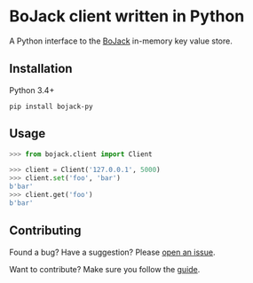 # BoJack client written in Python

A Python interface to the [BoJack](https://github.com/marceloboeira/bojack) in-memory key value store.

## Installation

Python 3.4+

```
pip install bojack-py
```

## Usage

```python
>>> from bojack.client import Client

>>> client = Client('127.0.0.1', 5000)
>>> client.set('foo', 'bar')
b'bar'
>>> client.get('foo')
b'bar'
```

## Contributing

Found a bug? Have a suggestion? Please [open an issue](https://github.com/mauricioabreu/bojack-py/issues/new).

Want to contribute? Make sure you follow the [guide](https://github.com/mauricioabreu/bojack-py/blob/master/CONTRIBUTING.md).
